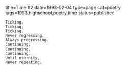 title=Time #2
date=1993-02-04
type=page
cat=poetry
tags=1993,highschool,poetry,time
status=published
~~~~~~
Ticking,
Ticking,
Ticking.
Never regressing,
Always progressing.
Continuing,
Continuing,
Continuing.
Until eternity,
Never repeating.
